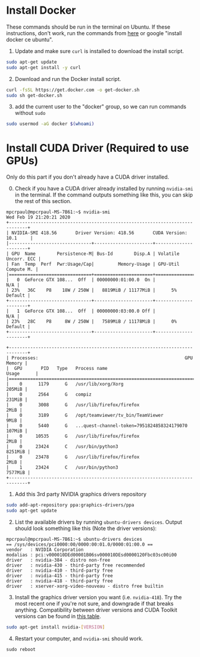 # Install Docker

These commands should be run in the terminal on Ubuntu.
If these instructions, don't work, run the commands from [here](https://docs.docker.com/install/linux/docker-ce/ubuntu/) or google "install docker ce ubuntu".

1. Update and make sure `curl` is installed to download the install script.
```Bash
sudo apt-get update
sudo apt-get install -y curl
```

2. Download and run the Docker install script.
```Bash
curl -fsSL https://get.docker.com -o get-docker.sh
sudo sh get-docker.sh
```

3. add the current user to the "docker" group, so we can run commands without `sudo`
```Bash
sudo usermod -aG docker $(whoami)
```
# Install CUDA Driver (Required to use GPUs)

Only do this part if you don't already have a CUDA driver installed.

0. Check if you have a CUDA driver already installed by running `nvidia-smi` in the terminal. If the command outputs something like this, you can skip the rest of this section.
```Shell Session
mpcrpaul@mpcrpaul-MS-7B61:~$ nvidia-smi
Wed Feb 19 21:20:21 2020       
+-----------------------------------------------------------------------------+
| NVIDIA-SMI 418.56       Driver Version: 418.56       CUDA Version: 10.1     |
|-------------------------------+----------------------+----------------------+
| GPU  Name        Persistence-M| Bus-Id        Disp.A | Volatile Uncorr. ECC |
| Fan  Temp  Perf  Pwr:Usage/Cap|         Memory-Usage | GPU-Util  Compute M. |
|===============================+======================+======================|
|   0  GeForce GTX 108...  Off  | 00000000:01:00.0  On |                  N/A |
| 23%   36C    P8    18W / 250W |   8819MiB / 11177MiB |      5%      Default |
+-------------------------------+----------------------+----------------------+
|   1  GeForce GTX 108...  Off  | 00000000:03:00.0 Off |                  N/A |
| 23%   28C    P8     8W / 250W |   7589MiB / 11178MiB |      0%      Default |
+-------------------------------+----------------------+----------------------+
                                                                               
+-----------------------------------------------------------------------------+
| Processes:                                                       GPU Memory |
|  GPU       PID   Type   Process name                             Usage      |
|=============================================================================|
|    0      1179      G   /usr/lib/xorg/Xorg                           205MiB |
|    0      2564      G   compiz                                       231MiB |
|    0      3008      G   /usr/lib/firefox/firefox                       2MiB |
|    0      3189      G   /opt/teamviewer/tv_bin/TeamViewer              9MiB |
|    0      5440      G   ...quest-channel-token=7951824858324179070   107MiB |
|    0     10535      G   /usr/lib/firefox/firefox                       2MiB |
|    0     23424      C   /usr/bin/python3                            8251MiB |
|    0     23478      G   /usr/lib/firefox/firefox                       2MiB |
|    1     23424      C   /usr/bin/python3                            7577MiB |
+-----------------------------------------------------------------------------+
```

1. Add this 3rd party NVIDIA graphics drivers repository
```Bash
sudo add-apt-repository ppa:graphics-drivers/ppa
sudo apt-get update
```

2. List the available drivers by running `ubuntu-drivers devices`. Output should look something like this (Note the driver versions):
```Shell Session
mpcrpaul@mpcrpaul-MS-7B61:~$ ubuntu-drivers devices
== /sys/devices/pci0000:00/0000:00:01.0/0000:01:00.0 ==
vendor   : NVIDIA Corporation
modalias : pci:v000010DEd00001B06sv000010DEsd0000120Fbc03sc00i00
driver   : nvidia-384 - distro non-free
driver   : nvidia-430 - third-party free recommended
driver   : nvidia-410 - third-party free
driver   : nvidia-415 - third-party free
driver   : nvidia-418 - third-party free
driver   : xserver-xorg-video-nouveau - distro free builtin
```

3. Install the graphics driver version you want (i.e. `nvidia-418`). Try the most recent one if you're not sure, and downgrade if that breaks anything. Compatibility between driver versions and CUDA Toolkit versions can be found in [this table](https://docs.nvidia.com/deploy/cuda-compatibility/index.html#binary-compatibility__table-toolkit-driver).
```Bash
sudo apt-get install nvidia-[VERSION]
```

4. Restart your computer, and `nvidia-smi` should work.
```
sudo reboot
```
